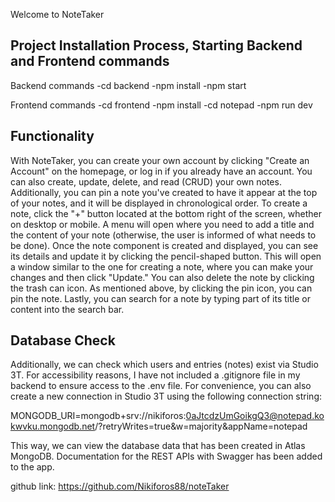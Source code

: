 Welcome to NoteTaker

Project Installation Process, Starting Backend and Frontend commands
--------------------------------------------------------------------------------
Backend commands
    -cd backend
    -npm install
    -npm start

Frontend commands
    -cd frontend
    -npm install
    -cd notepad
    -npm run dev


Functionality
--------------------------------------------------------------------------------
With NoteTaker, you can create your own account by clicking "Create an Account" on the homepage, or log in if you already have an account.
You can also create, update, delete, and read (CRUD) your own notes. Additionally, you can pin a note you've created to have it appear at the top of your notes, and it will be displayed in chronological order.
To create a note, click the "+" button located at the bottom right of the screen, whether on desktop or mobile. A menu will open where you need to add a title and the content of your note (otherwise, the user is informed of what needs to be done).
Once the note component is created and displayed, you can see its details and update it by clicking the pencil-shaped button. This will open a window similar to the one for creating a note, where you can make your changes and then click "Update." You can also delete the note by clicking the trash can icon.
As mentioned above, by clicking the pin icon, you can pin the note.
Lastly, you can search for a note by typing part of its title or content into the search bar.


Database Check
--------------------------------------------------------------------------------
Additionally, we can check which users and entries (notes) exist via Studio 3T.
For accessibility reasons, I have not included a .gitignore file in my backend to ensure access to the .env file.
For convenience, you can also create a new connection in Studio 3T using the following connection string:

MONGODB_URI=mongodb+srv://nikiforos:0aJtcdzUmGoikgQ3@notepad.kokwvku.mongodb.net/?retryWrites=true&w=majority&appName=notepad

This way, we can view the database data that has been created in Atlas MongoDB.
Documentation for the REST APIs with Swagger has been added to the app.

github link: https://github.com/Nikiforos88/noteTaker